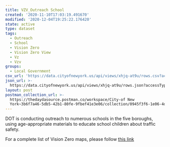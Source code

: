 ```yaml
---
title: VZV_Outreach School
created: '2020-11-10T17:03:19.491670'
modified: '2020-12-04T19:25:22.176420'
state: active
type: dataset
tags:
  - Outreach
  - School
  - Vision Zero
  - Vision Zero View
  - Vz
  - Vzv
groups:
  - Local Government
csv_url: 'https://data.cityofnewyork.us/api/views/xhjq-at9u/rows.csv?accessType=DOWNLOAD'
json_url: >-
  https://data.cityofnewyork.us/api/views/xhjq-at9u/rows.json?accessType=DOWNLOAD
layout: post
postman_collection_url: >-
  https://thedaydasource.postman.co/workspace/City-of New
  York~3b6f7a46-5db5-42b1-80fe-9fbef41e3e06/collection/0945f3f6-1e06-4d91-b697-e26c16e3f27b
---
```

DOT is conducting outreach to numerous schools in the five boroughs, using age-appropriate materials to educate school children about traffic safety.

For a complete list of Vision Zero maps, please follow <a href="https://data.cityofnewyork.us/browse?q=vzv&sortBy=last_modified&utf8=%E2%9C%93">this link</a>
